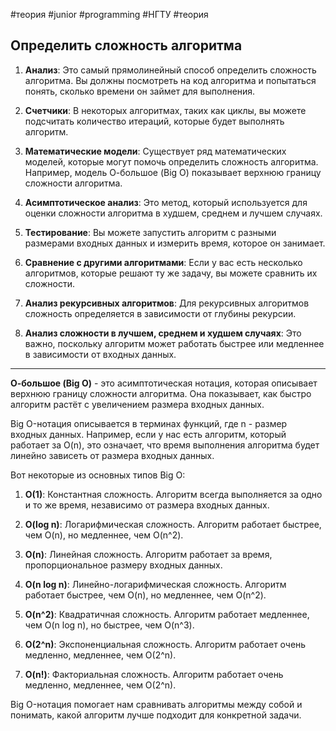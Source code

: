 #теория #junior #programming #НГТУ #теория 

## Определить сложность алгоритма

1. **Анализ**: Это самый прямолинейный способ определить сложность алгоритма. Вы должны посмотреть на код алгоритма и попытаться понять, сколько времени он займет для выполнения.
    
2. **Счетчики**: В некоторых алгоритмах, таких как циклы, вы можете подсчитать количество итераций, которые будет выполнять алгоритм.
    
3. **Математические модели**: Существует ряд математических моделей, которые могут помочь определить сложность алгоритма. Например, модель О-большое (Big O) показывает верхнюю границу сложности алгоритма.
    
4. **Асимптотическое анализ**: Это метод, который используется для оценки сложности алгоритма в худшем, среднем и лучшем случаях.
    
5. **Тестирование**: Вы можете запустить алгоритм с разными размерами входных данных и измерить время, которое он занимает.
    
6. **Сравнение с другими алгоритмами**: Если у вас есть несколько алгоритмов, которые решают ту же задачу, вы можете сравнить их сложности.
    
7. **Анализ рекурсивных алгоритмов**: Для рекурсивных алгоритмов сложность определяется в зависимости от глубины рекурсии.
    
8. **Анализ сложности в лучшем, среднем и худшем случаях**: Это важно, поскольку алгоритм может работать быстрее или медленнее в зависимости от входных данных.
______________________________________________________________________

**О-большое (Big O)** - это асимптотическая нотация, которая описывает верхнюю границу сложности алгоритма. Она показывает, как быстро алгоритм растёт с увеличением размера входных данных.

Big O-нотация описывается в терминах функций, где n - размер входных данных. Например, если у нас есть алгоритм, который работает за O(n), это означает, что время выполнения алгоритма будет линейно зависеть от размера входных данных.

Вот некоторые из основных типов Big O:

1. **O(1)**: Константная сложность. Алгоритм всегда выполняется за одно и то же время, независимо от размера входных данных.
    
2. **O(log n)**: Логарифмическая сложность. Алгоритм работает быстрее, чем O(n), но медленнее, чем O(n^2).
    
3. **O(n)**: Линейная сложность. Алгоритм работает за время, пропорциональное размеру входных данных.
    
4. **O(n log n)**: Линейно-логарифмическая сложность. Алгоритм работает быстрее, чем O(n), но медленнее, чем O(n^2).
    
5. **O(n^2)**: Квадратичная сложность. Алгоритм работает медленнее, чем O(n log n), но быстрее, чем O(n^3).
    
6. **O(2^n)**: Экспоненциальная сложность. Алгоритм работает очень медленно, медленнее, чем O(2^n).
    
7. **O(n!)**: Факториальная сложность. Алгоритм работает очень медленно, медленнее, чем O(2^n).
    

Big O-нотация помогает нам сравнивать алгоритмы между собой и понимать, какой алгоритм лучше подходит для конкретной задачи.